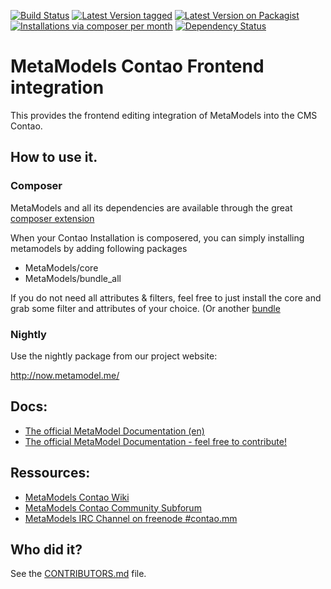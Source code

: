 [![Build Status](https://travis-ci.org/MetaModels/contao-frontend-editing.png)](https://travis-ci.org/MetaModels/contao-frontend-editing)
[![Latest Version tagged](http://img.shields.io/github/tag/MetaModels/contao-frontend-editing.svg)](https://github.com/MetaModels/contao-frontend-editing/tags)
[![Latest Version on Packagist](http://img.shields.io/packagist/v/MetaModels/contao-frontend-editing.svg)](https://packagist.org/packages/MetaModels/contao-frontend-editing)
[![Installations via composer per month](http://img.shields.io/packagist/dm/MetaModels/contao-frontend-editing.svg)](https://packagist.org/packages/MetaModels/contao-frontend-editing)
[![Dependency Status](https://www.versioneye.com/php/metamodels:contao-frontend-editing/badge.svg)](https://www.versioneye.com/php/metamodels:contao-frontend-editing)

MetaModels Contao Frontend integration
======================================

This provides the frontend editing integration of MetaModels into the CMS Contao.

How to use it.
--------------

### Composer

MetaModels and all its dependencies are available through the great [composer extension](https://c-c-a.org/ueber-composer) 

When your Contao Installation is composered, you can simply installing metamodels by adding following packages

* MetaModels/core 
* MetaModels/bundle_all 

If you do not need all attributes & filters, feel free to just install the core and grab some filter and attributes of your choice. (Or another [bundle](https://github.com/MetaModels?query=bundle)

### Nightly

Use the nightly package from our project website:

http://now.metamodel.me/

Docs:
-----------

* [The official MetaModel Documentation (en)](http://metamodels.readthedocs.org/en/latest/index.html)
* [The official MetaModel Documentation - feel free to contribute!](https://github.com/MetaModels/docs)

Ressources:
-----------

* [MetaModels Contao Wiki](http://de.contaowiki.org/MetaModels)
* [MetaModels Contao Community Subforum](https://community.contao.org/de/forumdisplay.php?149-MetaModels)
* [MetaModels IRC Channel on freenode #contao.mm](irc://chat.freenode.net/#contao.mm)

Who did it?
-----------

See the [CONTRIBUTORS.md](https://github.com/MetaModels/core/tree/master/CONTRIBUTORS.md) file.
